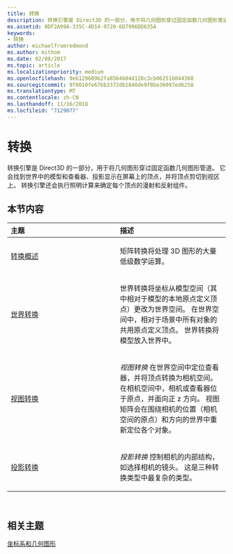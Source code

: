 ```yaml
---
title: 转换
description: 转换引擎是 Direct3D 的一部分，用于将几何图形穿过固定函数几何图形管道。
ms.assetid: 0DF2A99A-335C-4D14-9720-6D7996DD635A
keywords:
- 转换
author: michaelfromredmond
ms.author: mithom
ms.date: 02/08/2017
ms.topic: article
ms.localizationpriority: medium
ms.openlocfilehash: 9eb129609b2fa8564b04d128c3cb06251b044360
ms.sourcegitcommit: 9f8010fe67bb3372db1840de9f0be36097ed6258
ms.translationtype: MT
ms.contentlocale: zh-CN
ms.lasthandoff: 11/16/2018
ms.locfileid: "7129077"
---
```

# <a name="transforms"></a>转换


转换引擎是 Direct3D 的一部分，用于将几何图形穿过固定函数几何图形管道。 它会找到世界中的模型和查看器、投影显示在屏幕上的顶点，并将顶点剪切到视区上。 转换引擎还会执行照明计算来确定每个顶点的漫射和反射组件。

## <a name="span-idin-this-sectionspanin-this-section"></a><span id="in-this-section"></span>本节内容


<table>
<colgroup>
<col width="50%" />
<col width="50%" />
</colgroup>
<thead>
<tr class="header">
<th align="left">主题</th>
<th align="left">描述</th>
</tr>
</thead>
<tbody>
<tr class="odd">
<td align="left"><p><a href="transform-overview.md">转换概述</a></p></td>
<td align="left"><p>矩阵转换将处理 3D 图形的大量低级数学运算。</p></td>
</tr>
<tr class="even">
<td align="left"><p><a href="world-transform.md">世界转换</a></p></td>
<td align="left"><p>世界转换将坐标从模型空间（其中相对于模型的本地原点定义顶点）更改为世界空间。 在世界空间中，相对于场景中所有对象的共用原点定义顶点。 世界转换将模型放入世界中。</p></td>
</tr>
<tr class="odd">
<td align="left"><p><a href="view-transform.md">视图转换</a></p></td>
<td align="left"><p><em>视图转换</em> 在世界空间中定位查看器，并将顶点转换为相机空间。 在相机空间中，相机或查看器位于原点，并面向正 z 方向。 视图矩阵会在围绕相机的位置（相机空间的原点）和方向的世界中重新定位各个对象。</p></td>
</tr>
<tr class="even">
<td align="left"><p><a href="projection-transform.md">投影转换</a></p></td>
<td align="left"><p><em>投影转换</em> 控制相机的内部结构，如选择相机的镜头。 这是三种转换类型中最复杂的类型。</p></td>
</tr>
</tbody>
</table>

 

## <a name="span-idrelated-topicsspanrelated-topics"></a><span id="related-topics"></span>相关主题


[坐标系和几何图形](coordinate-systems-and-geometry.md)

 

 




